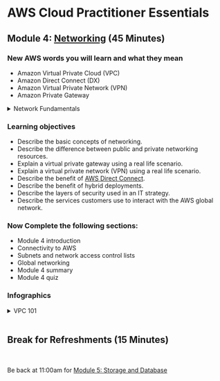 # AWS Cloud Practitioner Essentials

## Module 4: [Networking](https://mm.tt/map/2398189135) (45 Minutes)

### New AWS words you will learn and what they mean
* Amazon Virtual Private Cloud (VPC)
* Amazon Direct Connect (DX)
* Amazon Virtual Private Network (VPN)
* Amazon  Private Gateway 

<details class="faq box"><summary>Network Fundamentals</summary>
<p>

![image](https://user-images.githubusercontent.com/18049790/228765638-1bf5910d-098f-4139-823a-43b00361e9c9.png)

</p>
</details>

### Learning objectives
* Describe the basic concepts of networking.
* Describe the difference between public and private networking resources. 
* Explain a virtual private gateway using a real life scenario. 
* Explain a virtual private network (VPN) using a real life scenario.
* Describe the benefit of [AWS Direct Connect](https://aws.amazon.com/directconnect/). 
* Describe the benefit of hybrid deployments. 
* Describe the layers of security used in an IT strategy.
* Describe the services customers use to interact with the AWS global network.

### Now Complete the following sections:
* Module 4 introduction
* Connectivity to AWS
* Subnets and network access control lists
* Global networking
* Module 4 summary
* Module 4 quiz 

### Infographics 
<details class="faq box"><summary>VPC 101</summary>
<p>

![image](https://user-images.githubusercontent.com/18049790/228765227-9718f238-1197-4cbc-ab44-992e0613a122.png)

</p>
</details>
<br>

## Break for Refreshments (15 Minutes)
<br>

Be back at 11:00am for  [Module 5: Storage and Database](https://github.com/jamesbuckett/aws-cloud-practitioner-essentials/blob/main/03-third-time-block.md)
